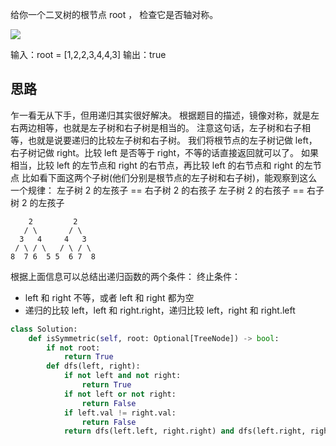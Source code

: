给你一个二叉树的根节点 root ， 检查它是否轴对称。

![](https://pic.leetcode.cn/1698026966-JDYPDU-image.png)

输入：root = [1,2,2,3,4,4,3]
输出：true

## 思路
乍一看无从下手，但用递归其实很好解决。
根据题目的描述，镜像对称，就是左右两边相等，也就是左子树和右子树是相当的。
注意这句话，左子树和右子相等，也就是说要递归的比较左子树和右子树。
我们将根节点的左子树记做 left，右子树记做 right。比较 left 是否等于 right，不等的话直接返回就可以了。
如果相当，比较 left 的左节点和 right 的右节点，再比较 left 的右节点和 right 的左节点
比如看下面这两个子树(他们分别是根节点的左子树和右子树)，能观察到这么一个规律：
左子树 2 的左孩子 == 右子树 2 的右孩子
左子树 2 的右孩子 == 右子树 2 的左孩子

```
    2         2
   / \       / \
  3   4     4   3
 / \ / \   / \ / \
8  7 6  5 5  6 7  8
```
根据上面信息可以总结出递归函数的两个条件：
终止条件：

- left 和 right 不等，或者 left 和 right 都为空
- 递归的比较 left，left 和 right.right，递归比较 left，right 和 right.left

```py
class Solution:
    def isSymmetric(self, root: Optional[TreeNode]) -> bool:
        if not root:
            return True
        def dfs(left, right):
            if not left and not right:
                return True
            if not left or not right:
                return False
            if left.val != right.val:
                return False
            return dfs(left.left, right.right) and dfs(left.right, right.left)
```
